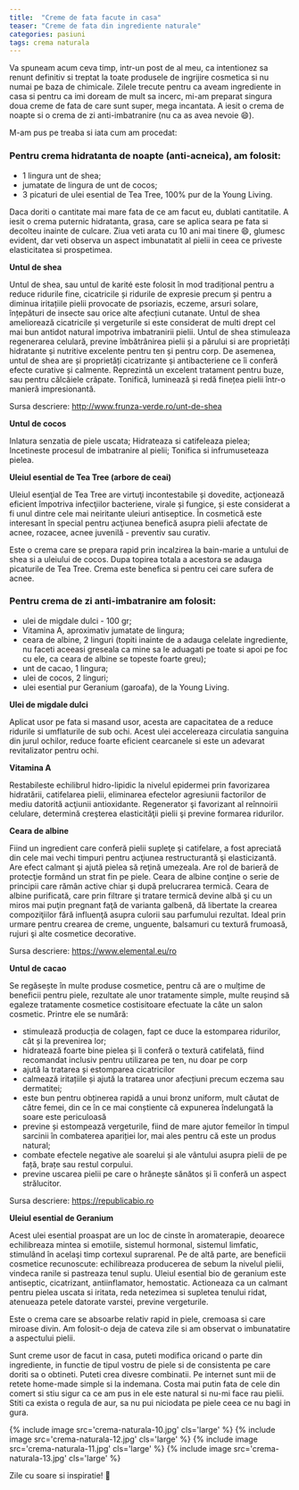 ```yaml
---
title:  "Creme de fata facute in casa"
teaser: "Creme de fata din ingrediente naturale"
categories: pasiuni
tags: crema naturala
---
```


Va spuneam acum ceva timp, intr-un post de al meu, ca intentionez sa renunt definitiv si treptat la toate produsele de ingrijire cosmetica si nu numai pe baza de chimicale.
Zilele trecute pentru ca aveam ingrediente in casa si pentru ca imi doream de mult sa incerc, mi-am preparat singura doua creme de fata de care sunt super, mega incantata.
A iesit o crema de noapte si o crema de zi anti-imbatranire (nu ca as avea nevoie :smile:).

M-am pus pe treaba si iata cum am procedat:


### Pentru crema hidratanta de noapte (anti-acneica), am folosit:

- 1 lingura unt de shea;
- jumatate de lingura de unt de cocos;
- 3 picaturi de ulei esential de Tea Tree, 100% pur de la Young Living.

Daca doriti o cantitate mai mare fata de ce am facut eu, dublati cantitatile.
A iesit o crema puternic hidratanta, grasa, care se aplica seara pe fata si decolteu inainte de culcare. Ziua veti arata cu 10 ani mai tinere :smile:, glumesc evident, dar veti observa un aspect imbunatatit al pielii in ceea ce priveste elasticitatea si prospetimea.

**Untul de shea**

Untul de shea, sau untul de karité este folosit în mod tradițional pentru a reduce ridurile fine, cicatricile și ridurile de expresie precum și pentru a diminua iritațiile pielii provocate de psoriazis, eczeme, arsuri solare, înțepături de insecte sau orice alte afecțiuni cutanate. Untul de shea ameliorează cicatricile și vergeturile si este considerat de multi drept cel mai bun antidot natural impotriva imbatranirii pielii.
Untul de shea stimuleaza regenerarea celulară, previne îmbătrânirea pielii și a părului si are proprietăți hidratante și nutritive excelente pentru ten și pentru corp. De asemenea, untul de shea are și proprietăți cicatrizante și antibacteriene ce îi conferă efecte curative și calmente. Reprezintă un excelent tratament pentru buze, sau pentru călcâiele crăpate. Tonifică, luminează și redă finețea pielii într-o manieră impresionantă.

Sursa descriere: http://www.frunza-verde.ro/unt-de-shea

**Untul de cocos**

Inlatura senzatia de piele uscata;
Hidrateaza si catifeleaza pielea;
Incetineste procesul de imbatranire al pielii;
Tonifica si infrumuseteaza pielea.

**Uleiul esential de Tea Tree (arbore de ceai)**

Uleiul esenţial de Tea Tree are virtuţi incontestabile și dovedite, acţionează eficient împotriva infecţiilor bacteriene, virale și fungice, și este considerat a fi unul dintre cele mai neiritante uleiuri antiseptice. În cosmetică este interesant în special pentru acţiunea benefică asupra pielii afectate de acnee, rozacee, acnee juvenilă - preventiv sau curativ.


Este o crema care se prepara rapid prin incalzirea la bain-marie a untului de shea si a uleiului de cocos. Dupa topirea totala a acestora se adauga picaturile de Tea Tree.
Crema este benefica si pentru cei care sufera de acnee.


### Pentru crema de zi anti-imbatranire am folosit:

- ulei de migdale dulci - 100 gr;
- Vitamina A, aproximativ jumatate de lingura;
- ceara de albine, 2 linguri (topiti inainte de a adauga celelate ingrediente, nu faceti aceeasi greseala ca mine sa le aduagati pe toate si apoi pe foc cu ele, ca ceara de albine se topeste foarte greu);
- unt de cacao, 1 lingura;
- ulei de cocos, 2 linguri;
- ulei esential pur Geranium (garoafa), de la Young Living.

**Ulei de migdale dulci**

Aplicat usor pe fata si masand usor, acesta are capacitatea de a reduce ridurile si umflaturile de sub ochi. Acest ulei accelereaza circulatia sanguina din jurul ochilor, reduce foarte eficient cearcanele si este un adevarat revitalizator pentru ochi.

**Vitamina A**

Restabileste echilibrul hidro-lipidic la nivelul epidermei prin favorizarea hidratării, catifelarea pielii, eliminarea efectelor agresiunii factorilor de mediu datorită acţiunii antioxidante. Regenerator şi favorizant al reînnoirii celulare, determină creşterea elasticităţii pielii şi previne formarea ridurilor.

**Ceara de albine**

Fiind un ingredient care conferă pielii supleţe şi catifelare, a fost apreciată din cele mai vechi timpuri pentru acţiunea restructurantă şi elasticizantă. Are efect calmant şi ajută pielea să reţină umezeala. Are rol de barieră de protecţie formând un strat fin pe piele.
Ceara de albine conţine o serie de principii care rămân active chiar şi după prelucrarea termică. Ceara de albine purificată, care prin filtrare şi tratare termică devine albă şi cu un miros mai puţin pregnant faţă de varianta galbenă, dă libertate la crearea compoziţiilor fără influenţă asupra culorii sau parfumului rezultat. Ideal prin urmare pentru crearea de creme, unguente, balsamuri cu textură frumoasă, rujuri şi alte cosmetice decorative.

Sursa descriere: https://www.elemental.eu/ro

**Untul de cacao**

Se regăsește în multe produse cosmetice, pentru că are o mulțime de beneficii pentru piele, rezultate ale unor tratamente simple, multe reușind să egaleze tratamente cosmetice costisitoare efectuate la câte un salon cosmetic. Printre ele se numără:

- stimulează producția de colagen, fapt ce duce la estomparea ridurilor, cât și la prevenirea lor;
- hidratează foarte bine pielea și îi conferă o textură catifelată, fiind recomandat inclusiv pentru utilizarea pe ten, nu doar pe corp
- ajută la tratarea și estomparea cicatricilor
- calmează iritațiile și ajută la tratarea unor afecțiuni precum eczema sau dermatitei;
- este bun pentru obținerea rapidă a unui bronz uniform, mult căutat de către femei, din ce în ce mai conștiente că expunerea îndelungată la soare este periculoasă
- previne și estompează vergeturile, fiind de mare ajutor femeilor în timpul sarcinii în combaterea apariției lor, mai ales pentru că este un produs natural;
- combate efectele negative ale soarelui și ale vântului asupra pielii de pe față, brațe sau restul corpului.
- previne uscarea pielii pe care o hrănește sănătos și îi conferă un aspect strălucitor.

Sursa descriere: https://republicabio.ro

**Uleiul esential de Geranium**

Acest ulei esential proaspat are un loc de cinste  în aromaterapie, deoarece echilibreaza mintea si emotiile, sistemul hormonal, sistemul limfatic, stimulând în acelaşi timp cortexul suprarenal.
Pe de altă parte, are beneficii cosmetice recunoscute: echilibreaza producerea de sebum la nivelul pielii, vindeca ranile si pastreaza tenul suplu. Uleiul esential bio de geranium este antiseptic, cicatrizant, antiinflamator, hemostatic.
Actioneaza ca un calmant pentru pielea uscata si iritata, reda netezimea si supletea tenului ridat, atenueaza petele datorate varstei, previne vergeturile.

Este o crema care se absoarbe relativ rapid in piele, cremoasa si care miroase divin. Am folosit-o deja de cateva zile si am observat o imbunatatire a aspectului pielii.

Sunt creme usor de facut in casa, puteti modifica oricand o parte din ingrediente, in functie de tipul vostru de piele si de consistenta pe care doriti sa o obtineti.
Puteti crea divesre combinatii. Pe internet sunt mii de retete home-made simple si la indemana. Costa mai putin fata de cele din comert si stiu sigur ca ce am pus in ele este natural si nu-mi face rau pielii.
Stiti ca exista o regula de aur, sa nu pui niciodata pe piele ceea ce nu bagi in gura.


{% include image src='crema-naturala-10.jpg' cls='large' %}
{% include image src='crema-naturala-12.jpg' cls='large' %}
{% include image src='crema-naturala-11.jpg' cls='large' %}
{% include image src='crema-naturala-13.jpg' cls='large' %}

Zile cu soare si inspiratie! :sunflower:
